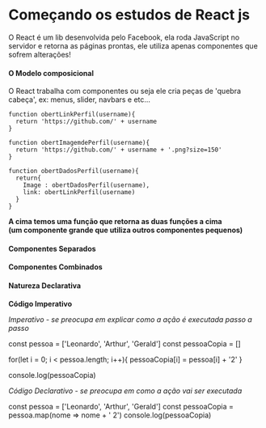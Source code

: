 <h1>Começando os estudos de React js</h2>

<p>O React é um lib desenvolvida pelo Facebook, ela roda JavaScript no servidor e retorna as páginas prontas, ele utiliza apenas componentes que sofrem alterações!    
</p>

<h4>O Modelo composicional</h4>

<p>O React trabalha com componentes ou seja ele cria peças de 'quebra cabeça', ex: menus, slider, navbars e etc... </p>

 
    function obertLinkPerfil(username){
      return 'https://github.com/' + username
    }

    function obertImagemdePerfil(username){
      return 'https://github.com/' + username + '.png?size=150'
    }

    function obertDadosPerfil(username){
      return{
        Image : obertDadosPerfil(username),
        link: obertLinkPerfil(username)
      }
    } 

<strong>A cima temos uma função que retorna as duas funções a cima <br>
(um componente grande que utiliza outros componentes pequenos)</strong>

<h4>Componentes Separados</h4>

<main/>
<article/>
<sidebar/>

<h4>Componentes Combinados</h4>

<main>
<article/>
<sidebar/>
</main>

<h4>Natureza Declarativa</h4>

<strong>Código Imperativo</strong>

<i>Imperativo - se preocupa em explicar como a ação é executada passo a passo</i>

   const pessoa = ['Leonardo', 'Arthur', 'Gerald']
   const pessoaCopia = []

   for(let i = 0; i < pessoa.length; i++){
    pessoaCopia[i] = pessoa[i] + '2'
   }

   console.log(pessoaCopia)
 
 <i>Código Declarativo - se preocupa em como a ação vai ser executada</i>

   const pessoa = ['Leonardo', 'Arthur', 'Gerald']
   const pessoaCopia = pessoa.map(nome => nome + ' 2')
   console.log(pessoaCopia)




